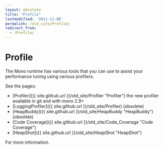 ```yaml
---
layout: obsolete
title: "Profile"
lastmodified: '2011-11-08'
permalink: /old_site/Profile/
redirect_from:
  - /Profile/
---
```


Profile
=======

The Mono runtime has various tools that you can use to assist your performance tuning using various profilers.

See the pages:

-   [Profiler]({{ site.github.url }}/old_site/Profiler "Profiler") the new profiler available in git and with mono 2.9+
-   [LoggingProfiler]({{ site.github.url }}/old_site/Profiler) (obsolete)
-   [HeapBuddy]({{ site.github.url }}/old_site/HeapBuddy "HeapBuddy") (obsolete)
-   [Code Coverage]({{ site.github.url }}/old_site/Code_Coverage "Code Coverage")
-   [HeapShot]({{ site.github.url }}/old_site/HeapShot "HeapShot")

For more information.

